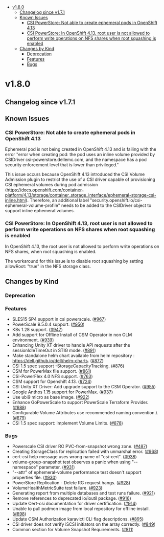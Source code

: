 <!--toc-->
- [v1.8.0](#v180)
  - [Changelog since v1.7.1](#changelog-since-v171)
  - [Known Issues](#known-issues)
    - [CSI PowerStore: Not able to create ephemeral pods in OpenShift 4.13](#csi-powerstore-not-able-to-create-ephemeral-pods-in-openshift-413)
    - [CSI PowerStore: In OpenShift 4.13, root user is not allowed to perform write operations on NFS shares when root squashing is enabled](#csi-powerstore-in-openshift-413-root-user-is-not-allowed-to-perform-write-operations-on-nfs-shares-when-root-squashing-is-enabled)
  - [Changes by Kind](#changes-by-kind)
    - [Deprecation](#deprecation)
    - [Features](#features)
    - [Bugs](#bugs)
 

# v1.8.0 

## Changelog since v1.7.1 

## Known Issues

### CSI PowerStore: Not able to create ephemeral pods in OpenShift 4.13

Ephemeral pod is not being created in OpenShift 4.13 and is failing with the error "error when creating pod: the pod uses an inline volume provided by CSIDriver csi-powerstore.dellemc.com, and the namespace has a pod security enforcement level that is lower than privileged."

This issue occurs because OpenShift 4.13 introduced the CSI Volume Admission plugin to restrict the use of a CSI driver capable of provisioning CSI ephemeral volumes during pod admission (https://docs.openshift.com/container-platform/4.13/storage/container_storage_interface/ephemeral-storage-csi-inline.html). Therefore, an additional label "security.openshift.io/csi-ephemeral-volume-profile" needs to be added to the CSIDriver object to support inline ephemeral volumes.

### CSI PowerStore: In OpenShift 4.13, root user is not allowed to perform write operations on NFS shares when root squashing is enabled

In OpenShift 4.13, the root user is not allowed to perform write operations on NFS shares, when root squashing is enabled.

The workaround for this issue is to disable root squashing by setting allowRoot: "true" in the NFS storage class.

## Changes by Kind 

### Deprecation 

### Features 

- SLES15 SP4 support in csi powerscale. ([#967](https://github.com/dell/csm/issues/967))
- PowerScale 9.5.0.4 support. ([#950](https://github.com/dell/csm/issues/950))
- K8s 1.28 support. ([#947](https://github.com/dell/csm/issues/947))
- Add support for Offline Install of CSM Operator in non OLM environment. ([#939](https://github.com/dell/csm/issues/939))
- Enhancing Unity XT driver to handle API requests after the sessionIdleTimeOut in STIG mode. ([#891](https://github.com/dell/csm/issues/891))
- Make standalone helm chart available from helm repository : https://dell.github.io/dell/helm-charts. ([#877](https://github.com/dell/csm/issues/877))
- CSI 1.5 spec support -StorageCapacityTracking. ([#876](https://github.com/dell/csm/issues/876))
- CSM for PowerMax file support. ([#861](https://github.com/dell/csm/issues/861))
- CSI-PowerFlex 4.0 NFS support. ([#763](https://github.com/dell/csm/issues/763))
- CSM support for Openshift 4.13. ([#724](https://github.com/dell/csm/issues/724))
- CSI Unity XT Driver: Add upgrade support to the CSM Operator. ([#955](https://github.com/dell/csm/issues/955))
- Google Anthos 1.15 support  for PowerMax. ([#937](https://github.com/dell/csm/issues/937))
- Use ubi9 micro as base image. ([#922](https://github.com/dell/csm/issues/922))
- Enhance GoPowerScale to support PowerScale Terraform Provider. ([#888](https://github.com/dell/csm/issues/888))
- Configurable Volume Attributes use recommended naming convention <prefix>/<name>. ([#879](https://github.com/dell/csm/issues/879))
- CSI 1.5 spec support: Implement Volume Limits. ([#878](https://github.com/dell/csm/issues/878))

### Bugs 

- Powerscale CSI driver RO PVC-from-snapshot wrong zone. ([#487](https://github.com/dell/csm/issues/487))
- Creating StorageClass for replication failed with unmarshal error. ([#968](https://github.com/dell/csm/issues/968))
- cert-csi help message uses wrong name of "csi-cert". ([#938](https://github.com/dell/csm/issues/938))
- volume-group-snapshot test observes a panic when using "--namespace" parameter. ([#931](https://github.com/dell/csm/issues/931))
- "--attr" of ephemeral-volume performance test doesn't support properties file. ([#930](https://github.com/dell/csm/issues/930))
- PowerStore Replication - Delete RG request hangs. ([#928](https://github.com/dell/csm/issues/928))
- VolumeHealthMetricSuite test failure. ([#923](https://github.com/dell/csm/issues/923))
- Generating report from multiple databases and test runs failure. ([#921](https://github.com/dell/csm/issues/921))
- Remove references to deprecated io/ioutil package. ([#916](https://github.com/dell/csm/issues/916))
- Update Cert-csi documentation for driver certification. ([#914](https://github.com/dell/csm/issues/914))
- Unable to pull podmon image from local repository for offline install. ([#898](https://github.com/dell/csm/issues/898))
- Update CSM Authorization karavictl CLI flag descriptions. ([#895](https://github.com/dell/csm/issues/895))
- CSI driver does not verify iSCSI initiators on the array correctly. ([#849](https://github.com/dell/csm/issues/849))
- Common section for Volume Snapshot Requirements. ([#811](https://github.com/dell/csm/issues/811))
